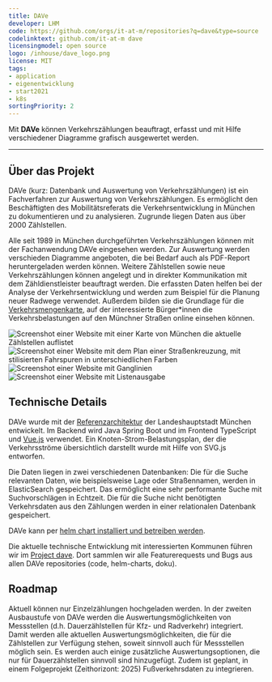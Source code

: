 ```yaml
---
title: DAVe
developer: LHM
code: https://github.com/orgs/it-at-m/repositories?q=dave&type=source
codelinktext: github.com/it-at-m dave
licensingmodel: open source
logo: /inhouse/dave_logo.png
license: MIT
tags:
- application
- eigenentwicklung
- start2021
- k8s
sortingPriority: 2
---
```

Mit __DAVe__ können Verkehrszählungen beauftragt, erfasst und mit Hilfe verschiedener Diagramme grafisch ausgewertet werden.

---

## Über das Projekt

DAVe (kurz: Datenbank und Auswertung von Verkehrszählungen) ist ein Fachverfahren zur Auswertung von Verkehrszählungen. Es ermöglicht den Beschäftigten des Mobilitätsreferats die Verkehrsentwicklung in München zu dokumentieren und zu analysieren. Zugrunde liegen Daten aus über 2000 Zählstellen.
 
Alle seit 1989 in München durchgeführten Verkehrszählungen können mit der Fachanwendung DAVe eingesehen werden. Zur Auswertung werden verschieden Diagramme angeboten, die bei Bedarf auch als PDF-Report heruntergeladen werden können. Weitere Zählstellen sowie neue Verkehrszählungen können angelegt und in direkter Kommunikation mit dem Zähldienstleister beauftragt werden.
Die erfassten Daten helfen bei der Analyse der Verkehrsentwicklung und werden zum Beispiel für die Planung neuer Radwege verwendet. Außerdem bilden sie die Grundlage für die [Verkehrsmengenkarte](https://stadt.muenchen.de/infos/verkehrsdaten.html), auf der interessierte Bürger*innen die Verkehrsbelastungen auf den Münchner Straßen online einsehen können.


![Screenshot einer Website mit einer Karte von München die aktuelle Zählstellen auflistet](/inhouse/DAVE_Karte.png)
![Screenshot einer Website mit dem Plan einer Straßenkreuzung, mit stilisierten Fahrspuren in unterschiedlichen Farben](/inhouse/DAVE-Standardansicht-Knoten-Strom-Belastungsplan.png)
![Screenshot einer Website mit Ganglinien](/inhouse/DAVE_Ganglinie.png)
![Screenshot einer Website mit Listenausgabe](/inhouse/DAVE_Listenausgabe.png)

## Technische Details

DAVe wurde mit der [Referenzarchitektur](../publish#refarch) der Landeshauptstadt München entwickelt. Im Backend wird Java Spring Boot und im Frontend TypeScript und [Vue.js](vuejs) verwendet. Ein Knoten-Strom-Belastungsplan, der die Verkehrsströme übersichtlich darstellt wurde mit Hilfe von SVG.js entworfen.

Die Daten liegen in zwei verschiedenen Datenbanken: Die für die Suche relevanten Daten, wie beispielsweise Lage oder Straßennamen, werden in ElasticSearch gespeichert. Das ermöglicht eine sehr performante Suche mit Suchvorschlägen in Echtzeit. Die für die Suche nicht benötigten Verkehrsdaten aus den Zählungen werden in einer relationalen Datenbank gespeichert.

DAVe kann per [helm chart installiert und betreiben werden](https://artifacthub.io/packages/helm/it-at-m/dave?modal=install).

Die aktuelle technische Entwicklung mit interessierten Kommunen führen wir im [Project dave](https://github.com/orgs/it-at-m/projects/14/).
Dort sammlen wir alle Featurerequests und Bugs aus allen DAVe repositories (code, helm-charts, doku).


## Roadmap

Aktuell können nur Einzelzählungen hochgeladen werden.
In der zweiten Ausbaustufe von DAVe werden die Auswertungsmöglichkeiten von Messstellen (d.h. Dauerzählstellen für Kfz- und Radverkehr) integriert.
Damit werden alle aktuellen Auswertungsmöglichkeiten, die für die Zählstellen zur Verfügung stehen, soweit sinnvoll auch für Messstellen möglich sein.
Es werden auch einige zusätzliche Auswertungsoptionen, die nur für Dauerzählstellen sinnvoll sind hinzugefügt.
Zudem ist geplant, in einem Folgeprojekt (Zeithorizont: 2025) Fußverkehrsdaten zu integrieren.
